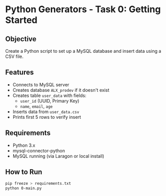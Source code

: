 # Python Generators - Task 0: Getting Started

## Objective
Create a Python script to set up a MySQL database and insert data using a CSV file.

## Features
- Connects to MySQL server
- Creates database `ALX_prodev` if it doesn't exist
- Creates table `user_data` with fields:
  - `user_id` (UUID, Primary Key)
  - `name`, `email`, `age`
- Inserts data from `user_data.csv`
- Prints first 5 rows to verify insert

## Requirements
- Python 3.x
- mysql-connector-python
- MySQL running (via Laragon or local install)

## How to Run
```bash
pip freeze > requirements.txt
python 0-main.py
